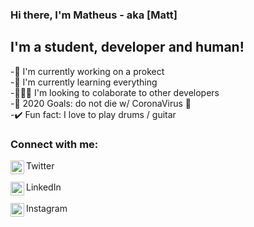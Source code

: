 ### Hi there, I'm Matheus - aka [Matt]

## I'm a student, developer and human!
-📇 I'm currently working on a prokect<br/>
-🌱 I'm currently learning everything<br/>
-🧑‍🤝‍🧑 I'm looking to colaborate to other developers<br/>
-🥅 2020 Goals: do not die w/ CoronaVirus 🦠<br/>
-✔️ Fun fact: I love to play drums / guitar<br/>

### Connect with me:

<img align="left" width="22px" src="https://cdn.jsdelivr.net/npm/simple-icons@v3/icons/twitter.svg" />  Twitter <br/><br/>
<img align="left" width="22px" src="https://cdn.jsdelivr.net/npm/simple-icons@v3/icons/linkedin.svg" />  LinkedIn <br/><br/>
<img align="left" width="22px" src="https://cdn.jsdelivr.net/npm/simple-icons@v3/icons/instagram.svg" />  Instagram <br/><br/>

<br />

